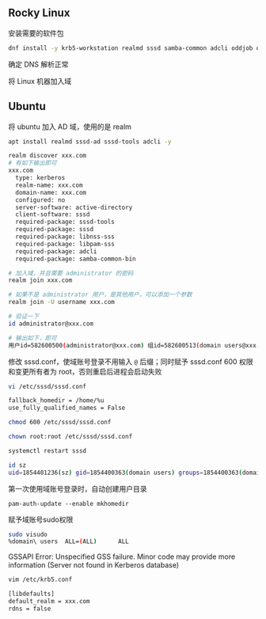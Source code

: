 ## Rocky Linux

安装需要的软件包

```bash
dnf install -y krb5-workstation realmd sssd samba-common adcli oddjob oddjob-mkhomedir samba samba-common-tools
```

确定 DNS 解析正常

将 Linux 机器加入域

## Ubuntu

将 ubuntu 加入 AD 域，使用的是 realm

```bash
apt install realmd sssd-ad sssd-tools adcli -y

realm discover xxx.com
# 有如下输出即可
xxx.com
  type: kerberos
  realm-name: xxx.com
  domain-name: xxx.com
  configured: no
  server-software: active-directory
  client-software: sssd
  required-package: sssd-tools
  required-package: sssd
  required-package: libnss-sss
  required-package: libpam-sss
  required-package: adcli
  required-package: samba-common-bin

# 加入域，并且需要 administrator 的密码
realm join xxx.com

# 如果不是 administrator 用户，是其他用户，可以添加一个参数
realm join -U username xxx.com  

# 验证一下
id administrator@xxx.com

# 输出如下，即可
用户id=582600500(administrator@xxx.com) 组id=582600513(domain users@xxx.com) 组=582600513(domain users@xxx.com),582600512(domain admins@xxx.com),582600518(schema admins@xxx.com),582600572(denied rodc password replication group@xxx.com),582600520(group policy creator owners@xxx.com),582600519(enterprise admins@xxx.com

```

修改 sssd.conf，使域账号登录不用输入 `@` 后缀；同时赋予 sssd.conf 600 权限和变更所有者为 root，否则重启后进程会启动失败

```bash
vi /etc/sssd/sssd.conf

fallback_homedir = /home/%u
use_fully_qualified_names = False

chmod 600 /etc/sssd/sssd.conf

chown root:root /etc/sssd/sssd.conf

systemctl restart sssd

id sz
uid=1854401236(sz) gid=1854400363(domain users) groups=1854400363(domain users)

```

第一次使用域账号登录时，自动创建用户目录

```
pam-auth-update --enable mkhomedir
```

赋予域账号sudo权限

```bash
sudo visudo
%domain\ users  ALL=(ALL)      ALL
```

GSSAPI Error: Unspecified GSS failure. Minor code may provide more information (Server not found in Kerberos database)

```bash
vim /etc/krb5.conf

[libdefaults]
default_realm = xxx.com
rdns = false
```

